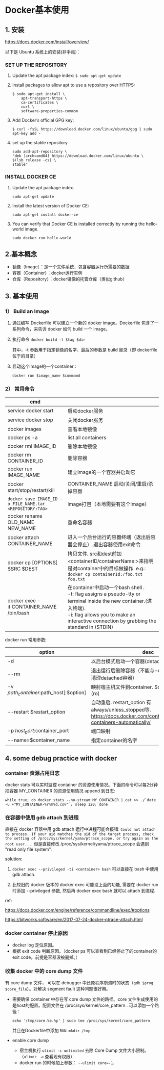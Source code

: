 # Docker基本使用

## 1. 安装

https://docs.docker.com/install/overview/

以下是 Ubuntu 系统上的安装(非手动)：

### SET UP THE REPOSITORY

1. Update the apt package index: `$ sudo apt-get update `

2. Install packages to allow apt to use a repository over HTTPS:
    ```
    $ sudo apt-get install \
        apt-transport-https \
        ca-certificates \
        curl \
        software-properties-common
    ```

3. Add Docker’s official GPG key:
    ```
    $ curl -fsSL https://download.docker.com/linux/ubuntu/gpg | sudo apt-key add -
    ```

4. set up the stable repository
    ```
    sudo add-apt-repository \
    "deb [arch=amd64] https://download.docker.com/linux/ubuntu \
    $(lsb_release -cs) \
    stable"
    ```

### INSTALL DOCKER CE

1. Update the apt package index.
    ```
    sudo apt-get update
    ```

2. Install the latest version of Docker CE:
    ```
    sudo apt-get install docker-ce
    ```

3. You can verify that Docker CE is installed correctly by running the hello-world image.
    ```
    sudo docker run hello-world
    ```

## 2.基本概念

- 镜像（Image）：是一个文件系统，包含容器运行所需要的数据
- 容器（Container）：docker运行实例
- 仓库（Repository）：docker镜像的托管仓库（类似github）

## 3. 基本使用

### 1） Build an Image

1. 通过编写 Dockerfile 可以建立一个新的 docker image。Dockerfile 包含了一系列命令，来告诉 docker 如何 build 一个 image。

2. 执行命令 `docker build -t $tag $dir`

    其中，-t 参数用于指定镜像的名字，最后的参数是 build 目录（即 dockerfile 位于的目录）

3. 启动这个image的一个container：

    ```
    docker run $image_name $command
    ```

###  2） 常用命令

|  cmd |  |
| - | - |
| service docker start | 启动docker服务 |
| service docker stop | 关闭docker服务 |
| docker images | 查看本地镜像 |
| docker ps -a	| list all containers |
| docker rmi IMAGE_ID	| 删除本地镜像 |
| docker rm CONTAINER_ID | 删除容器 |
| docker run IMAGE_NAME	| 建立image的一个容器并启动它 |
| docker start/stop/restart/kill | CONTAINER_NAME	启动/关闭/重启/杀掉容器 |
| `docker save IMAGE_ID -o FILE_NAME.tar <REPOSITORY:TAG>` | image打包（本地需要有这个image） |
| docker rename OLD_NAME NEW_NAME	| 重命名容器 |
| docker attach CONTAINER_NAME	| 进入一个后台运行的容器终端（退出后容器会停止）.退出容器使用exit命令 |
| docker cp [OPTIONS] $SRC $DEST | 拷贝文件. src和dest前加<containerID/containerName:>来指明是对container中的目标做操作. e.g.:  `docker cp containerId:/foo.txt foo.txt` |
| docker exec -it CONTAINER_NAME /bin/bash | 在container中启动一个bash shell .<br> -t: flag assigns a pseudo-tty or terminal inside the new container.(进入终端).<br> -i: flag allows you to make an interactive connection by grabbing the standard in (STDIN) |

docker run 常用参数:

|  option | desc |
| - | - |
| -d | 以后台模式启动一个容器(detached) |
| --rm  | 退出运行后删除容器（不能与-d同时使用，不能自动清理detached容器） |
| -v $path_container:$path_host[:$option] | 映射宿主机文件到container. $option 选项例如只读(ro) |
| --restart $restart_option | 自动重启. restart_option 有 always/unless_stopped等. https://docs.docker.com/config/containers/start-containers-automatically/ |
| -p $host_port:$container_port | 端口映射 |
| --name=$container_name | 指定container的名字 |


## 4. some debug practice with docker

### container 资源占用日志

docker stats 可以实时监控 container 的资源使用情况。下面的命令可以每2分钟把容器 MY_CONTAINER 的资源使用情况 append 到日志:

```
while true; do docker stats --no-stream MY_CONTAINER | cat >> ./`date -u +"MY_CONTAINER-%Y%m%d.csv"`; sleep 120; done
```

### 在容器中使用 gdb attach 到进程

直接在 docker 容器中用 gdb attach 运行中进程可能会报错:
`Could not attach to process. If your uid matches the uid of the target process, check the setting of /proc/sys/kernel/yama/ptrace_scope, or try again as the root user...`. 
但是直接修改 /proc/sys/kernel/yama/ptrace_scope 会遇到 "read only file system".

solution:

1. `docker exec --privileged -ti <container> bash` 可以直接在 bash 中使用 gdb attach.

2. 比较旧的 docker 版本的 docker exec 可能没上面的功能, 需要在 docker run 时添加 --privileged 参数,
然后再 docker exec bash 就可以 attach 到进程.

ref: 

https://docs.docker.com/engine/reference/commandline/exec/#options

https://bitworks.software/en/2017-07-24-docker-ptrace-attach.html

### docker container 停止原因

- docker log 定位原因。
- 根据 exit code 判断原因。（docker ps 可以查看到已经停止了的container的 exit code。前提是容器没被删掉。） 

### 收集 docker 中的 core dump 文件

有 core dump 文件， 可以在 debugger 中还原程序崩溃时的状态（`gdb $prog $core_file`）。对解决 segment fault 这种问题很好用。

- 需要确保 container 中存在写 core dump 文件的路径。core 文件生成使用的是host的配置。配置文件在 /proc/sys/kernel/core_pattern . 可以添加一个路径：

    ```
    echo '/tmp/core.%e.%p' | sudo tee /proc/sys/kernel/core_pattern
    ```
    并且在Dockerfile中添加 `RUN mkdir /tmp`

- enable core dump

    - 宿主机执行 `ulimit -c unlimited` 去除 Core Dump 文件大小限制。（`ulimit -a` 查看现有权限）
    - docker run 的时候加上参数： `--ulimit core=-1`.
